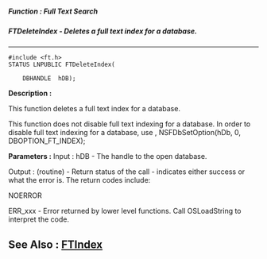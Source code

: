 ##### Function : Full Text Search
##### FTDeleteIndex - Deletes a full text index for a database.
---
```
#include <ft.h>
STATUS LNPUBLIC FTDeleteIndex(

	DBHANDLE  hDB);
```
**Description :**

This function deletes a full text index for a database.

This function does not disable full text indexing for a database.  In order to 
disable full text indexing for a database, use , NSFDbSetOption(hDb, 0, 
DBOPTION_FT_INDEX);

**Parameters :**
Input :
hDB  -  The handle to the open database.

Output :
(routine)  -   Return status of the call - indicates either success or what the error is. The return codes include:

NOERROR

ERR_xxx - Error returned by lower level functions. Call OSLoadString to interpret the code.



**See Also :**
[FTIndex](/domino-c-api-docs/reference/Func/FTIndex)
---
